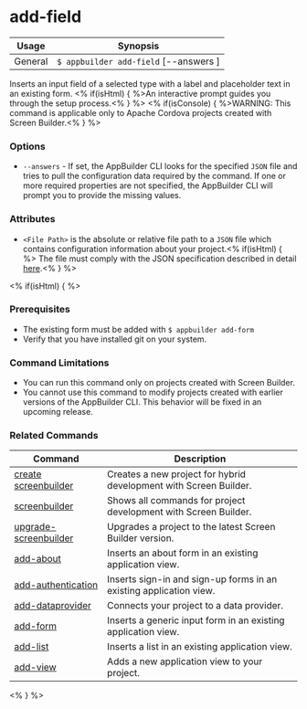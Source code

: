 add-field
==========

Usage | Synopsis
------|-------
General | `$ appbuilder add-field` [--answers <File Path>]

Inserts an input field of a selected type with a label and placeholder text in an existing form. <% if(isHtml) { %>An interactive prompt guides you through the setup process.<% } %>
<% if(isConsole) { %>WARNING: This command is applicable only to Apache Cordova projects created with Screen Builder.<% } %>

### Options

* `--answers` - If set, the AppBuilder CLI looks for the specified `JSON` file and tries to pull the configuration data required by the command. If one or more required properties are not specified, the AppBuilder CLI will prompt you to provide the missing values.

### Attributes

* `<File Path>` is the absolute or relative file path to a `JSON` file which contains configuration information about your project.<% if(isHtml) { %> The file must comply with the JSON specification described in detail [here](http://docs.telerik.com/platform/appbuilder/creating-your-project/screen-builder-automation#add-field).<% } %>

<% if(isHtml) { %>
### Prerequisites

* The existing form must be added with `$ appbuilder add-form`
* Verify that you have installed git on your system.

### Command Limitations

* You can run this command only on projects created with Screen Builder.
* You cannot use this command to modify projects created with earlier versions of the AppBuilder CLI. This behavior will be fixed in an upcoming release.

### Related Commands

Command | Description
----------|----------
[create screenbuilder](../project/creation/create-screenbuilder.html) | Creates a new project for hybrid development with Screen Builder.
[screenbuilder](screenbuilder.html) | Shows all commands for project development with Screen Builder.
[upgrade-screenbuilder](upgrade-screenbuilder.html) | Upgrades a project to the latest Screen Builder version.
[add-about](add-about.html) | Inserts an about form in an existing application view.
[add-authentication](add-authentication.html) | Inserts sign-in and sign-up forms in an existing application view.
[add-dataprovider](add-dataprovider.html) | Connects your project to a data provider.
[add-form](add-form.html) | Inserts a generic input form in an existing application view.
[add-list](add-list.html) | Inserts a list in an existing application view.
[add-view](add-view.html) | Adds a new application view to your project.
<% } %>
